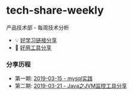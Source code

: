# tech-share-weekly
产品技术部 - 每周技术分析

* 💡 [好学习链接分享](good-study.md)
* 🚀 [好用工具分享](good-util.md)

### 分享历程
* 第一期: [2019-03-15 - mysql实践](#)
* 第二期: [2019-03-21 - Java之JVM监控工具分享](https://github.com/tianxianpei/tech-share-weekly/blob/master/article/2019-03-21%20-%20Java%E4%B9%8BJVM%E7%9B%91%E6%8E%A7%E5%B7%A5%E5%85%B7%E5%88%86%E4%BA%AB.md)
